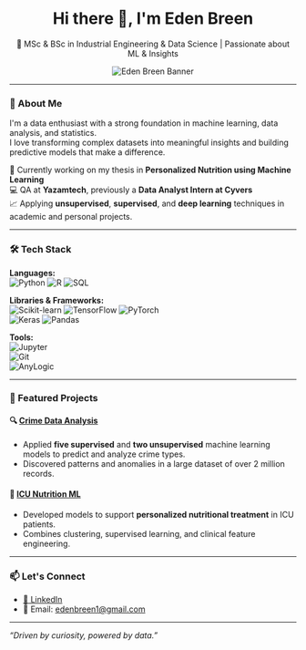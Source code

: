 <h1 align="center">Hi there 👋, I'm Eden Breen</h1>
<p align="center">🚀 MSc & BSc in Industrial Engineering & Data Science | Passionate about ML & Insights</p>

<p align="center">
  <img src="assets/chatgpt-image-apr-8,-2025_-07_54_36-pm_optimized.png" alt="Eden Breen Banner" />
</p>

---

### 💼 About Me

I'm a data enthusiast with a strong foundation in machine learning, data analysis, and statistics.  
I love transforming complex datasets into meaningful insights and building predictive models that make a difference.

🔬 Currently working on my thesis in **Personalized Nutrition using Machine Learning**  
💻 QA at **Yazamtech**, previously a **Data Analyst Intern at Cyvers**  
📈 Applying **unsupervised**, **supervised**, and **deep learning** techniques in academic and personal projects.

---

### 🛠️ Tech Stack

**Languages:**  
![Python](https://img.shields.io/badge/-Python-333333?style=flat&logo=python) 
![R](https://img.shields.io/badge/-R-276DC3?style=flat&logo=r) 
![SQL](https://img.shields.io/badge/-SQL-4479A1?style=flat&logo=mysql)

**Libraries & Frameworks:**  
![Scikit-learn](https://img.shields.io/badge/-Scikit--learn-F7931E?style=flat&logo=scikit-learn) 
![TensorFlow](https://img.shields.io/badge/-TensorFlow-FF6F00?style=flat&logo=tensorflow) 
![PyTorch](https://img.shields.io/badge/-PyTorch-EE4C2C?style=flat&logo=pytorch)  
![Keras](https://img.shields.io/badge/-Keras-D00000?style=flat&logo=keras) 
![Pandas](https://img.shields.io/badge/-Pandas-150458?style=flat&logo=pandas)

**Tools:**  
![Jupyter](https://img.shields.io/badge/-Jupyter-F37626?style=flat&logo=jupyter)  
![Git](https://img.shields.io/badge/-Git-F05032?style=flat&logo=git)  
![AnyLogic](https://img.shields.io/badge/-AnyLogic-00467A?style=flat)

---

### 🧪 Featured Projects

#### 🔍 [Crime Data Analysis]([https://github.com/Edenshmuel/Crime-Data-Analysis](https://github.com/Edenshmuel/CrimeData.git))
- Applied **five supervised** and **two unsupervised** machine learning models to predict and analyze crime types.
- Discovered patterns and anomalies in a large dataset of over 2 million records.

#### 🧠 [ICU Nutrition ML](https://github.com/Edenshmuel/ICU_Nutrition_ML.git)
- Developed models to support **personalized nutritional treatment** in ICU patients.
- Combines clustering, supervised learning, and clinical feature engineering.

---

### 📫 Let's Connect

- [📍 LinkedIn](https://www.linkedin.com/in/eden-shmuel-2578b724a/)
- 📧 Email: edenbreen1@gmail.com

---

_“Driven by curiosity, powered by data.”_

